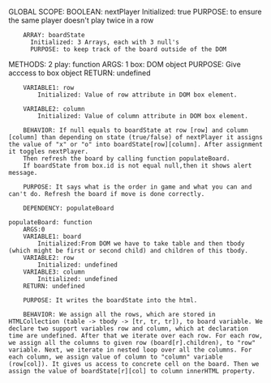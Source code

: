  GLOBAL SCOPE: 
		BOOLEAN: nextPlayer
		  Initialized: true
          PURPOSE: to ensure the same player doesn't play twice in a row

        ARRAY: boardState
          Initialized: 3 Arrays, each with 3 null's
          PURPOSE: to keep track of the board outside of the DOM

METHODS: 2
	play: function
		ARGS: 1
			box: DOM object 
			PURPOSE: Give acccess to box object
	    RETURN: undefined

        VARIABLE1: row
            Initialized: Value of row attribute in DOM box element. 
            
        VARIABLE2: column
            Initialized: Value of column attribute in DOM box element.

		BEHAVIOR: If null equals to boardState at row [row] and column [column] than depending on state (true/false) of nextPlayer it assigns the value of "x" or "o" into boardState[row][column]. After assignment it toggles nextPlayer. 
		Then refresh the board by calling function populateBoard.
		If boardState from box.id is not equal null,then it shows alert message.

		PURPOSE: It says what is the order in game and what you can and can't do. Refresh the board if move is done correctly.

		DEPENDENCY: populateBoard
    
    populateBoard: function
        ARGS:0
        VARIABLE1: board
            Initialized:From DOM we have to take table and then tbody (which might be first or second child) and children of this tbody.
        VARIABLE2: row
            Initialized: undefined
        VARIABLE3: column
            Initialized: undefined
        RETURN: undefined

        PURPOSE: It writes the boardState into the html.  

        BEHAVIOR: We assign all the rows, which are stored in HTMLCollection (table -> tbody -> [tr, tr, tr]), to board variable. We declare two support variables row and column, which at declaration time are undefined. After that we iterate over each row. For each row, we assign all the columns to given row (board[r].children), to "row" variable. Next, we iterate in nested loop over all the columns. For each column, we assign value of column to "column" variable (row[col]). It gives us access to concrete cell on the board. Then we assign the value of boardState[r][col] to column innerHTML property.  
